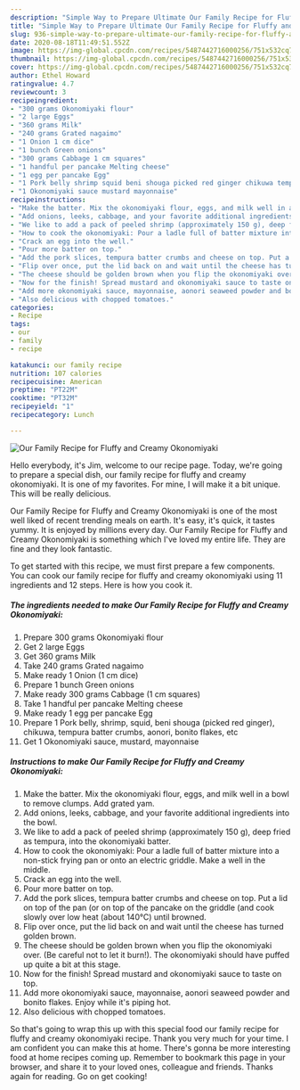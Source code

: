 ```yaml
---
description: "Simple Way to Prepare Ultimate Our Family Recipe for Fluffy and Creamy Okonomiyaki"
title: "Simple Way to Prepare Ultimate Our Family Recipe for Fluffy and Creamy Okonomiyaki"
slug: 936-simple-way-to-prepare-ultimate-our-family-recipe-for-fluffy-and-creamy-okonomiyaki
date: 2020-08-18T11:49:51.552Z
image: https://img-global.cpcdn.com/recipes/5487442716000256/751x532cq70/our-family-recipe-for-fluffy-and-creamy-okonomiyaki-recipe-main-photo.jpg
thumbnail: https://img-global.cpcdn.com/recipes/5487442716000256/751x532cq70/our-family-recipe-for-fluffy-and-creamy-okonomiyaki-recipe-main-photo.jpg
cover: https://img-global.cpcdn.com/recipes/5487442716000256/751x532cq70/our-family-recipe-for-fluffy-and-creamy-okonomiyaki-recipe-main-photo.jpg
author: Ethel Howard
ratingvalue: 4.7
reviewcount: 3
recipeingredient:
- "300 grams Okonomiyaki flour"
- "2 large Eggs"
- "360 grams Milk"
- "240 grams Grated nagaimo"
- "1 Onion 1 cm dice"
- "1 bunch Green onions"
- "300 grams Cabbage 1 cm squares"
- "1 handful per pancake Melting cheese"
- "1 egg per pancake Egg"
- "1 Pork belly shrimp squid beni shouga picked red ginger chikuwa tempura batter crumbs aonori bonito flakes etc"
- "1 Okonomiyaki sauce mustard mayonnaise"
recipeinstructions:
- "Make the batter. Mix the okonomiyaki flour, eggs, and milk well in a bowl to remove clumps. Add grated yam."
- "Add onions, leeks, cabbage, and your favorite additional ingredients into the bowl."
- "We like to add a pack of peeled shrimp (approximately 150 g), deep fried as tempura, into the okonomiyaki batter."
- "How to cook the okonomiyaki: Pour a ladle full of batter mixture into a non-stick frying pan or onto an electric griddle. Make a well in the middle."
- "Crack an egg into the well."
- "Pour more batter on top."
- "Add the pork slices, tempura batter crumbs and cheese on top. Put a lid on top of the pan (or on top of the pancake on the griddle (and cook slowly over low heat (about 140°C) until browned."
- "Flip over once, put the lid back on and wait until the cheese has turned golden brown."
- "The cheese should be golden brown when you flip the okonomiyaki over. (Be careful not to let it burn!). The okonomiyaki should have puffed up quite a bit at this stage."
- "Now for the finish! Spread mustard and okonomiyaki sauce to taste on top."
- "Add more okonomiyaki sauce, mayonnaise, aonori seaweed powder and bonito flakes. Enjoy while it&#39;s piping hot."
- "Also delicious with chopped tomatoes."
categories:
- Recipe
tags:
- our
- family
- recipe

katakunci: our family recipe 
nutrition: 107 calories
recipecuisine: American
preptime: "PT22M"
cooktime: "PT32M"
recipeyield: "1"
recipecategory: Lunch

---
```



![Our Family Recipe for Fluffy and Creamy Okonomiyaki](https://img-global.cpcdn.com/recipes/5487442716000256/751x532cq70/our-family-recipe-for-fluffy-and-creamy-okonomiyaki-recipe-main-photo.jpg)

Hello everybody, it's Jim, welcome to our recipe page. Today, we're going to prepare a special dish, our family recipe for fluffy and creamy okonomiyaki. It is one of my favorites. For mine, I will make it a bit unique. This will be really delicious.

Our Family Recipe for Fluffy and Creamy Okonomiyaki is one of the most well liked of recent trending meals on earth. It's easy, it's quick, it tastes yummy. It is enjoyed by millions every day. Our Family Recipe for Fluffy and Creamy Okonomiyaki is something which I've loved my entire life. They are fine and they look fantastic.




To get started with this recipe, we must first prepare a few components. You can cook our family recipe for fluffy and creamy okonomiyaki using 11 ingredients and 12 steps. Here is how you cook it.

<!--inarticleads1-->

##### The ingredients needed to make Our Family Recipe for Fluffy and Creamy Okonomiyaki:

1. Prepare 300 grams Okonomiyaki flour
1. Get 2 large Eggs
1. Get 360 grams Milk
1. Take 240 grams Grated nagaimo
1. Make ready 1 Onion (1 cm dice)
1. Prepare 1 bunch Green onions
1. Make ready 300 grams Cabbage (1 cm squares)
1. Take 1 handful per pancake Melting cheese
1. Make ready 1 egg per pancake Egg
1. Prepare 1 Pork belly, shrimp, squid, beni shouga (picked red ginger), chikuwa, tempura batter crumbs, aonori, bonito flakes, etc
1. Get 1 Okonomiyaki sauce, mustard, mayonnaise




<!--inarticleads2-->

##### Instructions to make Our Family Recipe for Fluffy and Creamy Okonomiyaki:

1. Make the batter. Mix the okonomiyaki flour, eggs, and milk well in a bowl to remove clumps. Add grated yam.
1. Add onions, leeks, cabbage, and your favorite additional ingredients into the bowl.
1. We like to add a pack of peeled shrimp (approximately 150 g), deep fried as tempura, into the okonomiyaki batter.
1. How to cook the okonomiyaki: Pour a ladle full of batter mixture into a non-stick frying pan or onto an electric griddle. Make a well in the middle.
1. Crack an egg into the well.
1. Pour more batter on top.
1. Add the pork slices, tempura batter crumbs and cheese on top. Put a lid on top of the pan (or on top of the pancake on the griddle (and cook slowly over low heat (about 140°C) until browned.
1. Flip over once, put the lid back on and wait until the cheese has turned golden brown.
1. The cheese should be golden brown when you flip the okonomiyaki over. (Be careful not to let it burn!). The okonomiyaki should have puffed up quite a bit at this stage.
1. Now for the finish! Spread mustard and okonomiyaki sauce to taste on top.
1. Add more okonomiyaki sauce, mayonnaise, aonori seaweed powder and bonito flakes. Enjoy while it&#39;s piping hot.
1. Also delicious with chopped tomatoes.




So that's going to wrap this up with this special food our family recipe for fluffy and creamy okonomiyaki recipe. Thank you very much for your time. I am confident you can make this at home. There's gonna be more interesting food at home recipes coming up. Remember to bookmark this page in your browser, and share it to your loved ones, colleague and friends. Thanks again for reading. Go on get cooking!

